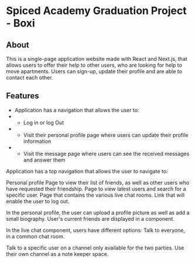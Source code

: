 # Spiced Academy Graduation Project - Boxi

## About
This is a single-page application website made with React and Next.js, that allows users to offer their help to other users, who are looking for help to move apartments. Users can sign-up, update their profile and are able to contact each other.

## Features
- Application has a navigation that allows the user to:
- - Log in or log Out
- - Visit their personal profile page where users can update their profile information
- - Visit the message page where users can see the received messages and answer them


Application has a top navigation that allows the user to navigate to:

Personal profile
Page to view their list of friends, as well as other users who have requested their friendship.
Page to view latest users and search for a specific user.
Page that contains the various live chat rooms.
Link that will enable the user to log out.


In the personal profile, the user can upload a profile picture as well as add a small biography. User's current friends are displayed in a component.


In the live chat component, users have different options:
Talk to everyone, in a common chat room.

Talk to a specific user on a channel only available for the two parties.
Use their own channel as a note keeper space.
